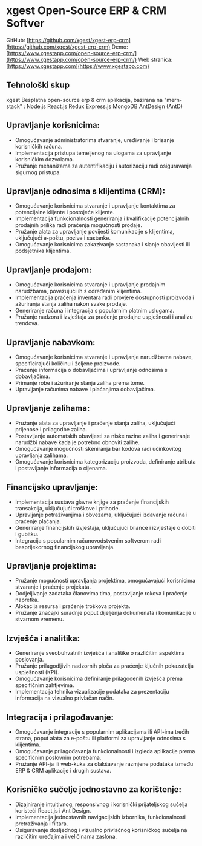 # xgest Open-Source ERP & CRM Softver

GitHub: [https://github.com/xgest/xgest-erp-crm](https://github.com/xgest/xgest-erp-crm)
Demo: [https://www.xgestapp.com/open-source-erp-crm/](https://www.xgestapp.com/open-source-erp-crm/)
Web stranica: [https://www.xgestapp.com](https://www.xgestapp.com)

## Tehnološki skup

xgest Besplatna open-source erp & crm aplikacija, bazirana na "mern-stack" : Node.js React.js Redux Express.js MongoDB AntDesign (AntD)

## Upravljanje korisnicima:

- Omogućavanje administratorima stvaranje, uređivanje i brisanje korisničkih računa.
- Implementacija pristupa temeljenog na ulogama za upravljanje korisničkim dozvolama.
- Pružanje mehanizama za autentifikaciju i autorizaciju radi osiguravanja sigurnog pristupa.

## Upravljanje odnosima s klijentima (CRM):

- Omogućavanje korisnicima stvaranje i upravljanje kontaktima za potencijalne klijente i postojeće klijente.
- Implementacija funkcionalnosti generiranja i kvalifikacije potencijalnih prodajnih prilika radi praćenja mogućnosti prodaje.
- Pružanje alata za upravljanje povijesti komunikacije s klijentima, uključujući e-poštu, pozive i sastanke.
- Omogućavanje korisnicima zakazivanje sastanaka i slanje obavijesti ili podsjetnika klijentima.

## Upravljanje prodajom:

- Omogućavanje korisnicima stvaranje i upravljanje prodajnim narudžbama, povezujući ih s određenim klijentima.
- Implementacija praćenja inventara radi provjere dostupnosti proizvoda i ažuriranja stanja zaliha nakon svake prodaje.
- Generiranje računa i integracija s popularnim platnim uslugama.
- Pružanje nadzora i izvještaja za praćenje prodajne uspješnosti i analizu trendova.

## Upravljanje nabavkom:

- Omogućavanje korisnicima stvaranje i upravljanje narudžbama nabave, specificirajući količinu i željene proizvode.
- Praćenje informacija o dobavljačima i upravljanje odnosima s dobavljačima.
- Primanje robe i ažuriranje stanja zaliha prema tome.
- Upravljanje računima nabave i plaćanjima dobavljačima.

## Upravljanje zalihama:

- Pružanje alata za upravljanje i praćenje stanja zaliha, uključujući prijenose i prilagodbe zaliha.
- Postavljanje automatskih obavijesti za niske razine zaliha i generiranje narudžbi nabave kada je potrebno obnoviti zalihe.
- Omogućavanje mogućnosti skeniranja bar kodova radi učinkovitog upravljanja zalihama.
- Omogućavanje korisnicima kategorizaciju proizvoda, definiranje atributa i postavljanje informacija o cijenama.

## Financijsko upravljanje:

- Implementacija sustava glavne knjige za praćenje financijskih transakcija, uključujući troškove i prihode.
- Upravljanje potraživanjima i obvezama, uključujući izdavanje računa i praćenje plaćanja.
- Generiranje financijskih izvještaja, uključujući bilance i izvještaje o dobiti i gubitku.
- Integracija s popularnim računovodstvenim softverom radi besprijekornog financijskog upravljanja.

## Upravljanje projektima:

- Pružanje mogućnosti upravljanja projektima, omogućavajući korisnicima stvaranje i praćenje projekata.
- Dodjeljivanje zadataka članovima tima, postavljanje rokova i praćenje napretka.
- Alokacija resursa i praćenje troškova projekta.
- Pružanje značajki suradnje poput dijeljenja dokumenata i komunikacije u stvarnom vremenu.

## Izvješća i analitika:

- Generiranje sveobuhvatnih izvješća i analitike o različitim aspektima poslovanja.
- Pružanje prilagodljivih nadzornih ploča za praćenje ključnih pokazatelja uspješnosti (KPI).
- Omogućavanje korisnicima definiranje prilagođenih izvješća prema specifičnim zahtjevima.
- Implementacija tehnika vizualizacije podataka za prezentaciju informacija na vizualno privlačan način.

## Integracija i prilagođavanje:

- Omogućavanje integracije s popularnim aplikacijama ili API-ima trećih strana, poput alata za e-poštu ili platformi za upravljanje odnosima s klijentima.
- Omogućavanje prilagođavanja funkcionalnosti i izgleda aplikacije prema specifičnim poslovnim potrebama.
- Pružanje API-ja ili web-kuka za olakšavanje razmjene podataka između ERP & CRM aplikacije i drugih sustava.

## Korisničko sučelje jednostavno za korištenje:

- Dizajniranje intuitivnog, responsivnog i korisnički prijateljskog sučelja koristeći React.js i Ant Design.
- Implementacija jednostavnih navigacijskih izbornika, funkcionalnosti pretraživanja i filtara.
- Osiguravanje dosljednog i vizualno privlačnog korisničkog sučelja na različitim uređajima i veličinama zaslona.